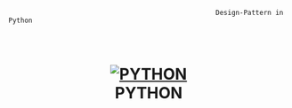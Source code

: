 

                                                        Design-Pattern in Python 
<h1 align="center">
  <br>
  <a href="https://github.com/shadibdair/Python/edit/master/README.md"><img src="https://farhaanbukhsh.files.wordpress.com/2015/02/python.png?w=640&h=430&crop=1" alt="PYTHON"></a>
  <br>
  PYTHON
  <br>
</h1>

